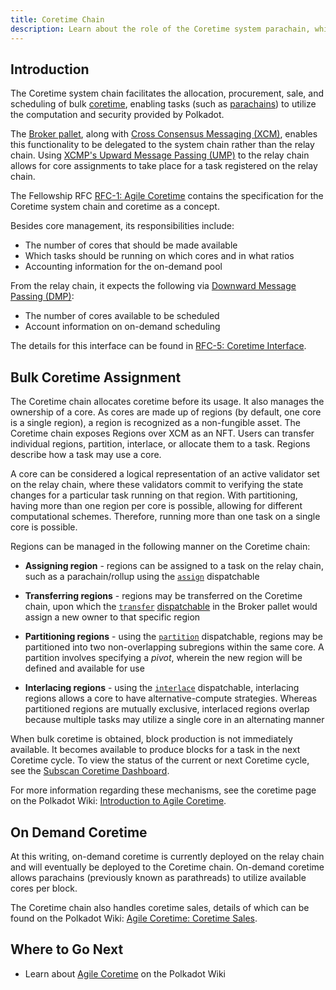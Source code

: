 ```yaml
---
title: Coretime Chain
description: Learn about the role of the Coretime system parachain, which facilitates the sale, purchase, assignment, and mechanisms of bulk coretime.
---
```


## Introduction

The Coretime system chain facilitates the allocation, procurement, sale, and scheduling of bulk [coretime](/polkadot-protocol/glossary/#coretime), enabling tasks (such as [parachains](/polkadot-protocol/glossary/#parachain)) to utilize the computation and security provided by Polkadot. 

The [Broker pallet](https://paritytech.github.io/polkadot-sdk/master/pallet_broker/index.html), along with [Cross Consensus Messaging (XCM)](/develop/interoperability/intro-to-xcm/), enables this functionality to be delegated to the system chain rather than the relay chain. Using [XCMP's Upward Message Passing (UMP)](https://wiki.polkadot.network/learn/learn-xcm-transport/#ump-upward-message-passing) to the relay chain allows for core assignments to take place for a task registered on the relay chain.

The Fellowship RFC [RFC-1: Agile Coretime](https://github.com/polkadot-fellows/RFCs/blob/main/text/0001-agile-coretime.md) contains the specification for the Coretime system chain and coretime as a concept.

Besides core management, its responsibilities include: 

- The number of cores that should be made available
- Which tasks should be running on which cores and in what ratios
- Accounting information for the on-demand pool

From the relay chain, it expects the following via [Downward Message Passing (DMP)](https://wiki.polkadot.network/learn/learn-xcm-transport/#dmp-downward-message-passing):

- The number of cores available to be scheduled
- Account information on on-demand scheduling

The details for this interface can be found in [RFC-5: Coretime Interface](https://github.com/polkadot-fellows/RFCs/blob/main/text/0005-coretime-interface.md).

## Bulk Coretime Assignment

The Coretime chain allocates coretime before its usage. It also manages the ownership of a core. As cores are made up of regions (by default, one core is a single region), a region is recognized as a non-fungible asset. The Coretime chain exposes Regions over XCM as an NFT. Users can transfer individual regions, partition, interlace, or allocate them to a task. Regions describe how a task may use a core.

A core can be considered a logical representation of an active validator set on the relay chain, where these validators commit to verifying the state changes for a particular task running on that region. With partitioning, having more than one region per core is possible, allowing for different computational schemes. Therefore, running more than one task on a single core is possible.

Regions can be managed in the following manner on the Coretime chain:

- **Assigning region** - regions can be assigned to a task on the relay chain, such as a parachain/rollup using the [`assign`](https://paritytech.github.io/polkadot-sdk/master/pallet_broker/pallet/dispatchables/fn.assign.html) dispatchable

- **Transferring regions** - regions may be transferred on the Coretime chain, upon which the [`transfer`](https://paritytech.github.io/polkadot-sdk/master/pallet_broker/pallet/dispatchables/fn.transfer.html) [dispatchable](/polkadot-protocol/glossary/#dispatchable) in the Broker pallet would assign a new owner to that specific region

- **Partitioning regions** - using the [`partition`](https://paritytech.github.io/polkadot-sdk/master/pallet_broker/pallet/dispatchables/fn.partition.html) dispatchable, regions may be partitioned into two non-overlapping subregions within the same core. A partition involves specifying a *pivot*, wherein the new region will be defined and available for use

- **Interlacing regions** - using the [`interlace`](https://paritytech.github.io/polkadot-sdk/master/pallet_broker/pallet/dispatchables/fn.interlace.html) dispatchable, interlacing regions allows a core to have alternative-compute strategies. Whereas partitioned regions are mutually exclusive, interlaced regions overlap because multiple tasks may utilize a single core in an alternating manner

When bulk coretime is obtained, block production is not immediately available. It becomes available to produce blocks for a task in the next Coretime cycle. To view the status of the current or next Coretime cycle, see the [Subscan Coretime Dashboard](https://coretime-polkadot.subscan.io/coretime_dashboard).

For more information regarding these mechanisms, see the coretime page on the Polkadot Wiki: [Introduction to Agile Coretime](https://wiki.polkadot.network/learn/learn-agile-coretime/). 

## On Demand Coretime

At this writing, on-demand coretime is currently deployed on the relay chain and will eventually be deployed to the Coretime chain. On-demand coretime allows parachains (previously known as parathreads) to utilize available cores per block.

The Coretime chain also handles coretime sales, details of which can be found on the Polkadot Wiki: [Agile Coretime: Coretime Sales](https://wiki.polkadot.network/learn/learn-agile-coretime/#coretime-sales).

## Where to Go Next

- Learn about [Agile Coretime](https://wiki.polkadot.network/learn/learn-agile-coretime/#introduction-to-agile-coretime) on the Polkadot Wiki